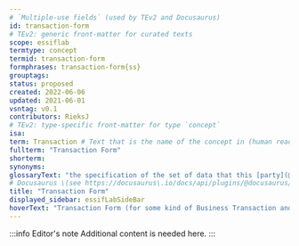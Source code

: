 ```yaml
---
# `Multiple-use fields` (used by TEv2 and Docusaurus)
id: transaction-form
# TEv2: generic front-matter for curated texts
scope: essiflab
termtype: concept
termid: transaction-form
formphrases: transaction-form{ss}
grouptags:
status: proposed
created: 2022-06-06
updated: 2021-06-01
vsntag: v0.1
contributors: RieksJ
# TEv2: type-specific front-matter for type `concept`
isa:
term: Transaction # Text that is the name of the concept in (human readable) texts.
fullterm: "Transaction Form"
shorterm:
synonyms:
glossaryText: "the specification of the set of data that this [party](@) needs to (a) commit to a (proposed) [business transaction](@) of that kind, (b) fulfill its duties/[obligations](@) and (c) escalate if necessary."
# Docusaurus \(see https://docusaurus\.io/docs/api/plugins/@docusaurus/plugin-content-docs#markdown-front-matter\):
title: "Transaction Form"
displayed_sidebar: essifLabSideBar
hoverText: "Transaction Form (for some kind of Business Transaction and some Party): the specification of the set of data that this Party needs to (a) commit to a (proposed) Business Transaction of that kind, (b) fulfill its duties/Obligations and (c) escalate if necessary."
---
```


:::info Editor's note
Additional content is needed here.
:::
